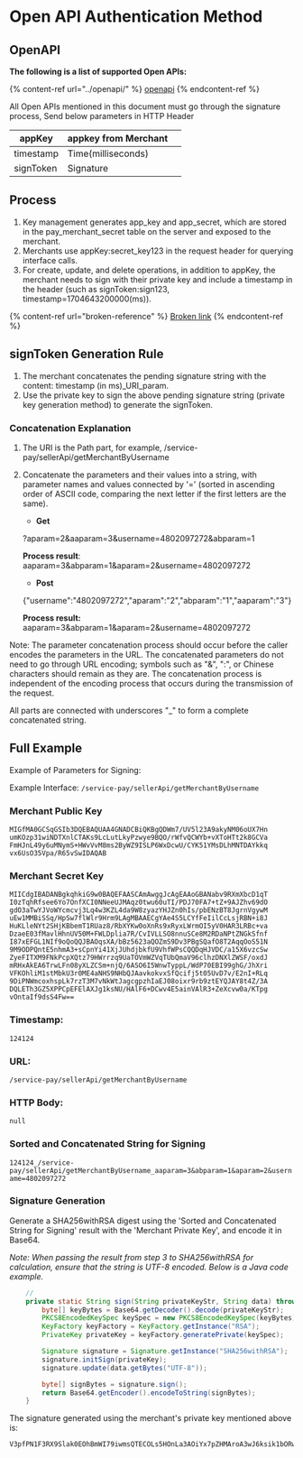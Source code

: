 # Open API Authentication Method

## OpenAPI

**The following is a list of supported Open APIs:**

{% content-ref url="../openapi/" %}
[openapi](../openapi/)
{% endcontent-ref %}

All Open APIs mentioned in this document must go through the signature process,  Send below parameters in HTTP Header

| appKey    | appkey from Merchant |   |
| --------- | -------------------- | - |
| timestamp | Time(milliseconds)   |   |
| signToken | Signature            |   |



## Process

1. Key management generates app\_key and app\_secret, which are stored in the pay\_merchant\_secret table on the server and exposed to the merchant.&#x20;
2. Merchants use appKey:secret\_key123 in the request header for querying interface calls.&#x20;
3. For create, update, and delete operations, in addition to appKey, the merchant needs to sign with their private key and include a timestamp in the header (such as signToken:sign123, timestamp=1704643200000(ms)).

{% content-ref url="broken-reference" %}
[Broken link](broken-reference)
{% endcontent-ref %}

## signToken Generation Rule

1. The merchant concatenates the pending signature string with the content: timestamp (in ms)\_URI\_param.&#x20;
2. Use the private key to sign the above pending signature string (private key generation method) to generate the signToken.

### Concatenation Explanation

1. The URI is the Path part, for example, /service-pay/sellerApi/getMerchantByUsername
2.  Concatenate the parameters and their values into a string, with parameter names and values connected by '=' (sorted in ascending order of ASCII code, comparing the next letter if the first letters are the same).

    * &#x20;**Get**&#x20;

    ?aparam=2\&aaparam=3\&username=4802097272\&abparam=1&#x20;

    **Process result**: aaparam=3\&abparam=1\&aparam=2\&username=4802097272

    * **Post**

    {"username":"4802097272","aparam":"2","abparam":"1","aaparam":"3"}

    **Process result:** aaparam=3\&abparam=1\&aparam=2\&username=4802097272

Note: The parameter concatenation process should occur before the caller encodes the parameters in the URL. The concatenated parameters do not need to go through URL encoding; symbols such as "&", ":", or Chinese characters should remain as they are. The concatenation process is independent of the encoding process that occurs during the transmission of the request.

All parts are connected with underscores "\_" to form a complete concatenated string.

## Full Example

Example of Parameters for Signing:&#x20;

Example Interface:   `/service-pay/sellerApi/getMerchantByUsername`

### Merchant Public Key

```
MIGfMA0GCSqGSIb3DQEBAQUAA4GNADCBiQKBgQDWm7/UV5l23A9akyNM06oUX7Hn
umKOzp31wiNDTXnlCTAKs9LcLutLkyPzwye9BQO/rWfvQCWYb+vXToHTt2k8GCVa
FmHJnL49y6uMNymS+HWvVvM8ms2ByWZ9ISLP6WxDcwU/CYK51YMsDLhMNTDAYkkq
vx6UsO35Vpa/R65vSwIDAQAB
```

### Merchant Secret Key

```
MIICdgIBADANBgkqhkiG9w0BAQEFAASCAmAwggJcAgEAAoGBANabv9RXmXbcD1qT
I0zTqhRfsee6Yo7OnfXCI0NNeeUJMAqz0twu60uTI/PDJ70FA7+tZ+9AJZhv69dO
gdO3aTwYJVoWYcmcvj3Lq4w3KZL4da9W8zyazYHJZn0hIs/pbENzBT8JgrnVgywM
uEw1MMBiSSq/HpSw7flWlr9Hrm9LAgMBAAECgYAe4S5LCYfFeIilCcLsjRBN+i8J
HuKLleNYt2SHjKBbemT1RUaz8/RbXYKw0oXnRs9xRyxLWrmOI5yV0HAR3LRBc+va
DzaeE03fMavlHhnUV50M+FWLDplia7R/CvIVLLSO8nnuSCe8M2RDaNPtZNGkSfnf
I87xEFGL1NIf9oQoQQJBAOqsXA/bBz5623aQOZmS9Dv3PBgSQafO8T2AqqOoS51N
9M9ODPQntE5nhmA3+sCpnYi41XjJUhdjbkfU9VhfWPsCQQDqHJVDC/a15X6vzcSw
ZyeFITXM9FNkPcpXQtz79HWrrzq9UaTOVmWZVqTUbQmaV96clhzDNXlZWSF/oxdJ
mRHxAkEA6TrwLFn08yXLZCSm+njQ/6ASO6I5WnwTyppL/WdP70EBI99ghG/JhXri
VFKOhliM1stMbkU3r0ME4aNHS9NHbQJAavkokvxSfQcifj5t05UvD7v/E2nI+RLq
9DiPNWmcoxhspLk7rzT3M7vNkWtJagcgpzhIaEJ08oixr9rb9ztEYQJAY8t4Z/3A
DQLETh3GZ5XPPCpEFElAXJg1ksNU/HAlF6+DCwv4E5ainVAlR3+ZeXcvw0a/KTpg
vOntaIf9dsS4Fw==
```

### Timestamp:

`124124`

### URL:

`/service-pay/sellerApi/getMerchantByUsername`

### HTTP Body:

`null`

### Sorted and Concatenated String for Signing

`124124_/service-pay/sellerApi/getMerchantByUsername_aaparam=3&abparam=1&aparam=2&username=4802097272`

### Signature Generation

Generate a SHA256withRSA digest using the 'Sorted and Concatenated String for Signing' result with the 'Merchant Private Key', and encode it in Base64.

_Note: When passing the result from step 3 to SHA256withRSA for calculation, ensure that the string is UTF-8 encoded. Below is a Java code example._

```java
    // 
    private static String sign(String privateKeyStr, String data) throws Exception {
        byte[] keyBytes = Base64.getDecoder().decode(privateKeyStr);
        PKCS8EncodedKeySpec keySpec = new PKCS8EncodedKeySpec(keyBytes);
        KeyFactory keyFactory = KeyFactory.getInstance("RSA");
        PrivateKey privateKey = keyFactory.generatePrivate(keySpec);

        Signature signature = Signature.getInstance("SHA256withRSA");
        signature.initSign(privateKey);
        signature.update(data.getBytes("UTF-8"));

        byte[] signBytes = signature.sign();
        return Base64.getEncoder().encodeToString(signBytes);
    }
```

The signature generated using the merchant's private key mentioned above is:

```
V3pfPN1F3RX9Slak0EOhBmWI79iwmsQTECOLs5HOnLa3AOiYx7pZHMAroA3wJ6ksik1bORwhNVdhIf0jexzisD/SZHMRniZmSd7l6+PLT/iE/sguxyhqyz68tvXGSj5+Bv33cH5JMqIHH6ey4R+ojDgY4/zHKMnsdIkbdyQAk/o=
```
